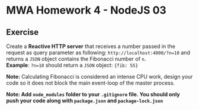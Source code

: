 # MWA Homework 4 - NodeJS 03
## Exercise
Create a **Reactive HTTP server** that receives a number passed in the request as query parameter as following: `http://localhost:4000/?n=10` and returns a `JSON` object contains the Fibonacci number of `n`.  
**Example**: `?n=10` should return a `JSON` object: `{fib: 55}`  
  
**Note:** Calculating Fibonacci is considered an intense CPU work, design your code so it does not block the main event-loop of the master process. 
  
  **Note: Add `node_modules` folder to your `.gitignore` file. You should only push your code along with `package.json` and `package-lock.json`**
